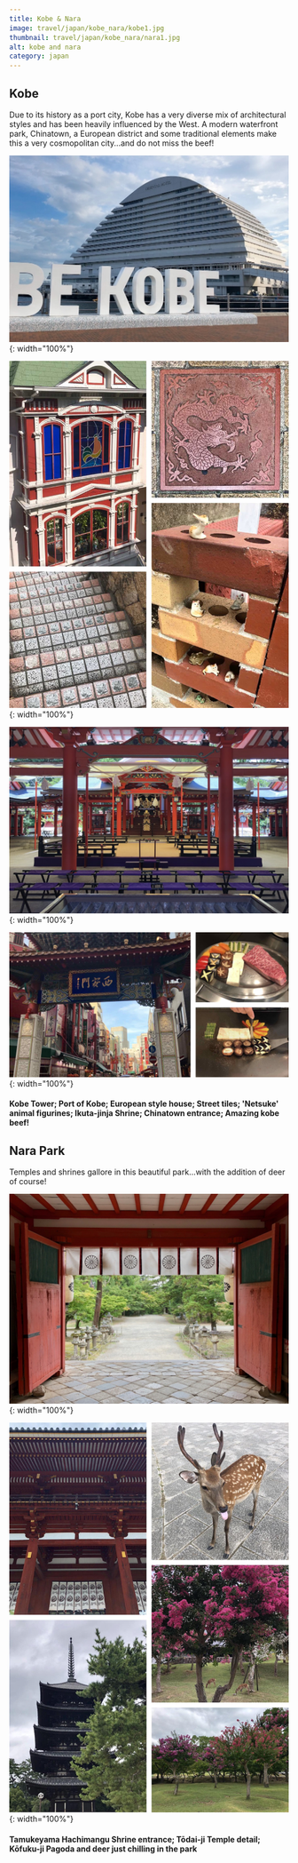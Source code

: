 ```yaml
---
title: Kobe & Nara
image: travel/japan/kobe_nara/kobe1.jpg
thumbnail: travel/japan/kobe_nara/nara1.jpg
alt: kobe and nara
category: japan
---
```


## Kobe

Due to its history as a port city, Kobe has a very diverse mix of architectural styles and has been heavily influenced by the West. A modern waterfront park, Chinatown, a European district and some traditional elements make this a very cosmopolitan city...and do not miss the beef!

![kobe port](./assets/img/travel/japan/kobe_nara/kobe2.jpg){: width="100%"}

![house façade and street details](./assets/img/travel/japan/kobe_nara/kobe3.jpg){: width="100%"}

![kobe shrine](./assets/img/travel/japan/kobe_nara/kobe4.jpg){: width="100%"}

![chinatown gate and kobe beef](./assets/img/travel/japan/kobe_nara/kobe5.jpg){: width="100%"}

#### Kobe Tower; Port of Kobe; European style house; Street tiles; 'Netsuke' animal figurines; Ikuta-jinja Shrine; Chinatown entrance; Amazing kobe beef!


## Nara Park

Temples and shrines gallore in this beautiful park...with the addition of deer of course!

![nara temple door](./assets/img/travel/japan/kobe_nara/nara1.jpg){: width="100%"}

![nara temple and deer park](./assets/img/travel/japan/kobe_nara/nara2.jpg){: width="100%"}

#### Tamukeyama Hachimangu Shrine entrance; Tōdai-ji Temple detail; Kōfuku-ji Pagoda and deer just chilling in the park
